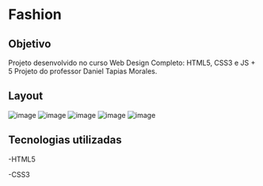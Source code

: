 # Fashion

## Objetivo
Projeto desenvolvido no curso Web Design Completo: HTML5, CSS3 e JS + 5 Projeto do professor Daniel Tapias Morales.

## Layout
![image](https://user-images.githubusercontent.com/29000078/209476699-e6e916de-60fd-4867-aabd-65d9bf349b46.png)
![image](https://user-images.githubusercontent.com/29000078/209476728-7dce0e3d-9755-466d-8914-5de545b11c98.png)
![image](https://user-images.githubusercontent.com/29000078/209476737-fb847987-d941-43e5-9851-f77fa74b3227.png)
![image](https://user-images.githubusercontent.com/29000078/209476787-ddf59a63-a363-43fd-b75c-9bd4cdfac365.png)
![image](https://user-images.githubusercontent.com/29000078/209476794-f84c5df0-ba71-4d9f-9c2e-a0de2d058a91.png)

## Tecnologias utilizadas

-HTML5

-CSS3
